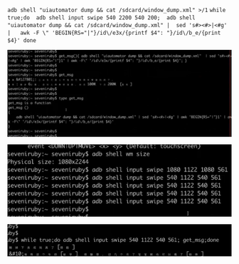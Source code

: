 `adb shell "uiautomator dump && cat /sdcard/window_dump.xml" >/1`
`while true;do 
   adb shell input swipe 540 2200 540 200; 
   adb shell "uiautomator dump && cat /sdcard/window_dump.xml" | 
     sed 's#><#>|<#g' |  
     awk -F \" 'BEGIN{RS="|"}/id\/e3x/{printf $4": "}/id\/b_e/{print $4}'
 done`

![Image text](./pic/adb1.png)

![Image text](./pic/adb2.png)

![Image text](./pic/adb3.png)